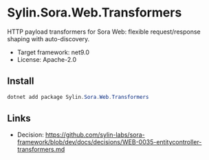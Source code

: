 # Sylin.Sora.Web.Transformers

HTTP payload transformers for Sora Web: flexible request/response shaping with auto-discovery.

- Target framework: net9.0
- License: Apache-2.0

## Install

```powershell
dotnet add package Sylin.Sora.Web.Transformers
```

## Links
- Decision: https://github.com/sylin-labs/sora-framework/blob/dev/docs/decisions/WEB-0035-entitycontroller-transformers.md
